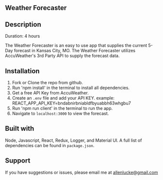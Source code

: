 ## Weather Forecaster

## Description
Duration: 4 hours

The Weather Forecaster is an easy to use app that supplies the current 5-Day forecast in Kansas City, MO. The Weather Forecaster utilizes AccuWeather's 3rd Party API to supply the forecast data.

## Installation
1. Fork or Clone the repo from github.
2. Run 'npm install' in the terminal to install all dependencies.
3. Get a free API Key from AccuWeather.
4. Create an `.env` file and add your API KEY.
example: REACT_APP_API_KEY=bndabnirbniabldfbyuabbh63whgbu7
4. Run 'npm run client' in the terminal to run the app.
5. Navigate to `localhost:3000` to view the forecast.

## Built with
Node, Javascript, React, Redux, Logger, and Material UI. A full list of dependencies can be found in `package.json`.

## Support
If you have suggestions or issues, please email me at allenlucke@gmail.com
